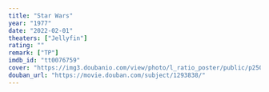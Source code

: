 ```yaml
---
title: "Star Wars"
year: "1977"
date: "2022-02-01"
theaters: ["Jellyfin"]
rating: ""
remark: ["TP"]
imdb_id: "tt0076759"
cover: "https://img3.doubanio.com/view/photo/l_ratio_poster/public/p2500865872.jpg"
douban_url: "https://movie.douban.com/subject/1293838/"
---
```

